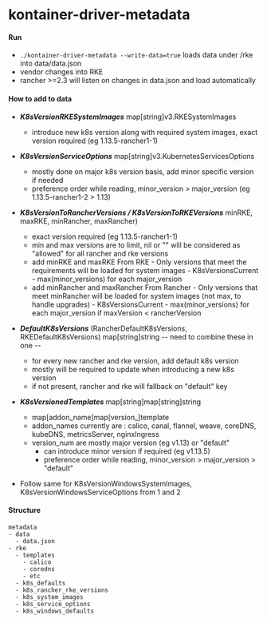 # kontainer-driver-metadata

#### Run ####
  * `./kontainer-driver-metadata --write-data=true` loads data under /rke into data/data.json
  * vendor changes into RKE
  * rancher >=2.3 will listen on changes in data.json and load automatically

#### How to add to data ####
- ***K8sVersionRKESystemImages*** map[string]v3.RKESystemImages 
    - introduce new k8s version along with required system images, exact version required (eg 1.13.5-rancher1-1)

- ***K8sVersionServiceOptions*** map[string]v3.KubernetesServicesOptions
    - mostly done on major k8s version basis, add minor specific version if needed 
    - preference order while reading, minor_version > major_version (eg 1.13.5-rancher1-2 > 1.13)

- ***K8sVersionToRancherVersions / K8sVersionToRKEVersions*** minRKE, maxRKE, minRancher, maxRancher)
    - exact version required (eg 1.13.5-rancher1-1)
    - min and max versions are to limit, nil or "" will be considered as "allowed" for all rancher and rke versions
    - add minRKE and maxRKE
        From RKE 
            - Only versions that meet the requirements will be loaded for system images
            - K8sVersionsCurrent - max(minor_versions) for each major_version
    - add minRancher and maxRancher 
        From Rancher 
            - Only versions that meet minRancher will be loaded for system images (not max, to handle upgrades)
            - K8sVersionsCurrent - max(minor_versions) for each major_version if maxVersion < rancherVersion

- ***DefaultK8sVersions*** (RancherDefaultK8sVersions, RKEDefaultK8sVersions) map[string]string -- need to combine these in one --
    - for every new rancher and rke version, add default k8s version 
    - mostly will be required to update when introducing a new k8s version 
    - if not present, rancher and rke will fallback on "default" key 

- ***K8sVersionedTemplates*** map[string]map[string]string 
    - map[addon_name]map[version_]template 
    - addon_names currently are : calico, canal, flannel, weave, coreDNS, kubeDNS, metricsServer, nginxIngress 
    - version_num are mostly major version (eg v1.13) or "default"
        - can introduce minor version if required (eg v1.13.5)
        - preference order while reading, minor_version > major_version > "default"

- Follow same for K8sVersionWindowsSystemImages, K8sVersionWindowsServiceOptions from 1 and 2 
 
#### Structure ####
```
metadata
- data
  - data.json
- rke
  - templates
    - calico
    - coredns
    - etc 
  - k8s_defaults 
  - k8s_rancher_rke_versions
  - k8s_system_images 
  - k8s_service_options 
  - k8s_windows_defaults
```
